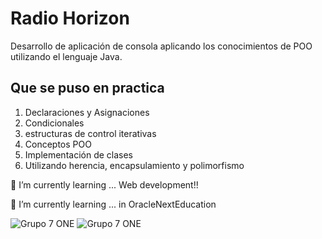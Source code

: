 # Radio Horizon

Desarrollo de aplicación de consola aplicando los conocimientos de POO utilizando el lenguaje Java.


## Que se puso en practica
 1. Declaraciones y Asignaciones
 2. Condicionales
 3. estructuras de control iterativas
 4. Conceptos POO 
 4. Implementación de clases
 5. Utilizando herencia, encapsulamiento y polimorfismo


🌱 I’m currently learning ... Web development!!

🌱 I’m currently learning ... in OracleNextEducation

![Grupo 7 ONE](https://cdn2.gnarususercontent.com.br/1/1221562/b6256fa6-5fde-4cdd-a4a3-d33ebc90bb6c.png)
![Grupo 7 ONE](https://app.aluracursos.com/assets/images/logos/logo-aluraespanhol.svg)